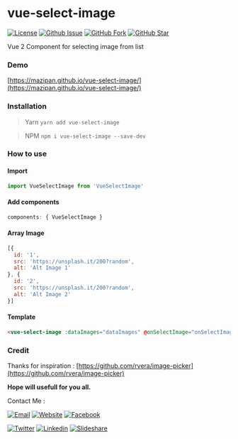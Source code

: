# vue-select-image
[![License](https://img.shields.io/github/license/mazipan/vue-select-image.svg?maxAge=3600)](https://github.com/mazipan/vue-select-image) 
[![Github Issue](https://img.shields.io/github/issues/mazipan/vue-select-image.svg?maxAge=3600)](https://github.com/mazipan/vue-select-image/issues) 
[![GitHub Fork](https://img.shields.io/github/forks/mazipan/vue-select-image.svg?maxAge=3600)](https://github.com/mazipan/vue-select-image/network/member) 
[![GitHub Star](https://img.shields.io/github/stars/mazipan/vue-select-image.svg?maxAge=3600)](https://github.com/mazipan/vue-select-image/stargazers) 


Vue 2 Component for selecting image from list

### Demo
[https://mazipan.github.io/vue-select-image/](https://mazipan.github.io/vue-select-image/)

### Installation
> Yarn
`yarn add vue-select-image`

> NPM
`npm i vue-select-image --save-dev`

### How to use

#### Import
```javascript
import VueSelectImage from 'VueSelectImage'
```

#### Add components
```javascript
components: { VueSelectImage }
```

#### Array Image
```javascript
[{
  id: '1',
  src: 'https://unsplash.it/200?random',
  alt: 'Alt Image 1'
}, {
  id: '2',
  src: 'https://unsplash.it/200?random',
  alt: 'Alt Image 2'
}]
```

#### Template
```html
<vue-select-image :dataImages="dataImages" @onSelectImage="onSelectImage"></vue-select-image>
```

### Credit
Thanks for inspiration : [https://github.com/rvera/image-picker](https://github.com/rvera/image-picker)

**Hope will usefull for you all.**

Contact Me :

[![Email](https://img.shields.io/badge/mazipanneh-Email-yellow.svg?maxAge=3600)](mailto:mazipanneh@gmail.com) 
[![Website](https://img.shields.io/badge/mazipanneh-Blog-brightgreen.svg?maxAge=3600)](https://mazipanneh.com/blog/)
[![Facebook](https://img.shields.io/badge/mazipanneh-Facebook-blue.svg?maxAge=3600)](https://facebook.com/mazipanneh) 

[![Twitter](https://img.shields.io/badge/Maz_Ipan-Twitter-55acee.svg?maxAge=3600)](https://twitter.com/Maz_Ipan) 
[![Linkedin](https://img.shields.io/badge/irfanmaulanamazipan-Linkedin-0077b5.svg?maxAge=3600)](https://id.linkedin.com/in/irfanmaulanamazipan) 
[![Slideshare](https://img.shields.io/badge/IrfanMaulana21-Slideshare-0077b5.svg?maxAge=3600)](https://www.slideshare.net/IrfanMaulana21) 
